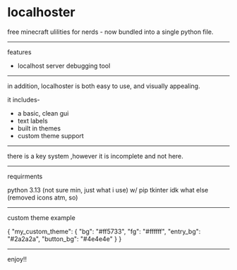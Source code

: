 # localhoster 


free minecraft ulilities for nerds - now bundled into a single python file.
___________________________________
features

- localhost server debugging tool

______________________________________________
in addition, localhoster is both easy to use, and visually appealing.

it includes-
- a basic, clean gui
- text labels
- built in themes
- custom theme support
__________________________

there is a key system ,however it is incomplete and not here.
___________________________

requirments

python 3.13 (not sure min, just what i use) w/ pip
tkinter
idk what else (removed icons atm, so)

_______________________________________

custom theme example

{
    "my_custom_theme": {
        "bg": "#ff5733", 
        "fg": "#ffffff", 
        "entry_bg": "#2a2a2a", 
        "button_bg": "#4e4e4e"
    }
}
_______________________________________

enjoy!!
